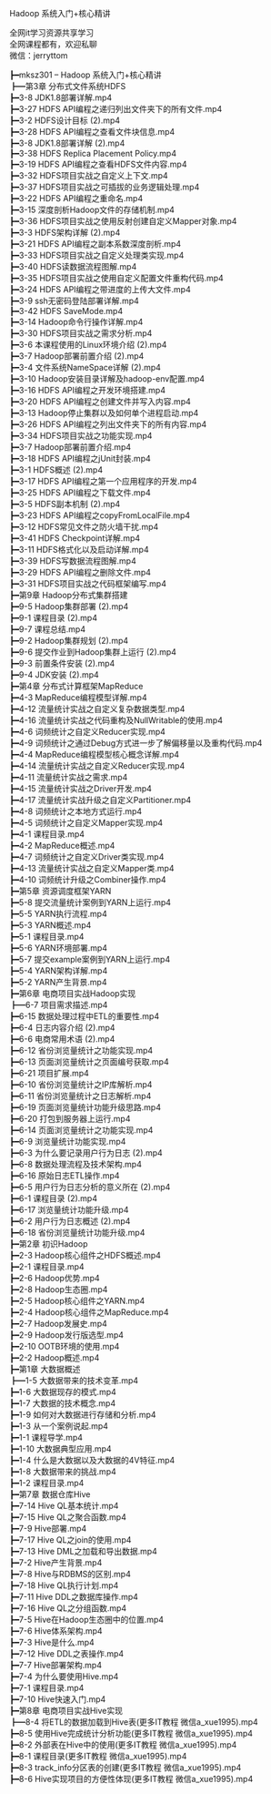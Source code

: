 Hadoop 系统入门+核心精讲

全网it学习资源共享学习<br>全网课程都有，欢迎私聊<br>微信：jerryttom<br>

┣━mksz301 – Hadoop 系统入门+核心精讲<br> ┣━第3章 分布式文件系统HDFS<br> ┣━3-8 JDK1.8部署详解.mp4<br> ┣━3-27 HDFS API编程之递归列出文件夹下的所有文件.mp4<br> ┣━3-2 HDFS设计目标 (2).mp4<br> ┣━3-28 HDFS API编程之查看文件块信息.mp4<br> ┣━3-8 JDK1.8部署详解 (2).mp4<br> ┣━3-38 HDFS Replica Placement Policy.mp4<br> ┣━3-19 HDFS API编程之查看HDFS文件内容.mp4<br> ┣━3-32 HDFS项目实战之自定义上下文.mp4<br> ┣━3-37 HDFS项目实战之可插拔的业务逻辑处理.mp4<br> ┣━3-22 HDFS API编程之重命名.mp4<br> ┣━3-15 深度剖析Hadoop文件的存储机制.mp4<br> ┣━3-36 HDFS项目实战之使用反射创建自定义Mapper对象.mp4<br> ┣━3-3 HDFS架构详解 (2).mp4<br> ┣━3-21 HDFS API编程之副本系数深度剖析.mp4<br> ┣━3-33 HDFS项目实战之自定义处理类实现.mp4<br> ┣━3-40 HDFS读数据流程图解.mp4<br> ┣━3-35 HDFS项目实战之使用自定义配置文件重构代码.mp4<br> ┣━3-24 HDFS API编程之带进度的上传大文件.mp4<br> ┣━3-9 ssh无密码登陆部署详解.mp4<br> ┣━3-42 HDFS SaveMode.mp4<br> ┣━3-14 Hadoop命令行操作详解.mp4<br> ┣━3-30 HDFS项目实战之需求分析.mp4<br> ┣━3-6 本课程使用的Linux环境介绍 (2).mp4<br> ┣━3-7 Hadoop部署前置介绍 (2).mp4<br> ┣━3-4 文件系统NameSpace详解 (2).mp4<br> ┣━3-10 Hadoop安装目录详解及hadoop-env配置.mp4<br> ┣━3-16 HDFS API编程之开发环境搭建.mp4<br> ┣━3-20 HDFS API编程之创建文件并写入内容.mp4<br> ┣━3-13 Hadoop停止集群以及如何单个进程启动.mp4<br> ┣━3-26 HDFS API编程之列出文件夹下的所有内容.mp4<br> ┣━3-34 HDFS项目实战之功能实现.mp4<br> ┣━3-7 Hadoop部署前置介绍.mp4<br> ┣━3-18 HDFS API编程之jUnit封装.mp4<br> ┣━3-1 HDFS概述 (2).mp4<br> ┣━3-17 HDFS API编程之第一个应用程序的开发.mp4<br> ┣━3-25 HDFS API编程之下载文件.mp4<br> ┣━3-5 HDFS副本机制 (2).mp4<br> ┣━3-23 HDFS API编程之copyFromLocalFile.mp4<br> ┣━3-12 HDFS常见文件之防火墙干扰.mp4<br> ┣━3-41 HDFS Checkpoint详解.mp4<br> ┣━3-11 HDFS格式化以及启动详解.mp4<br> ┣━3-39 HDFS写数据流程图解.mp4<br> ┣━3-29 HDFS API编程之删除文件.mp4<br> ┣━3-31 HDFS项目实战之代码框架编写.mp4<br> ┣━第9章 Hadoop分布式集群搭建<br> ┣━9-5 Hadoop集群部署 (2).mp4<br> ┣━9-1 课程目录 (2).mp4<br> ┣━9-7 课程总结.mp4<br> ┣━9-2 Hadoop集群规划 (2).mp4<br> ┣━9-6 提交作业到Hadoop集群上运行 (2).mp4<br> ┣━9-3 前置条件安装 (2).mp4<br> ┣━9-4 JDK安装 (2).mp4<br> ┣━第4章 分布式计算框架MapReduce<br> ┣━4-3 MapReduce编程模型详解.mp4<br> ┣━4-12 流量统计实战之自定义复杂数据类型.mp4<br> ┣━4-16 流量统计实战之代码重构及NullWritable的使用.mp4<br> ┣━4-6 词频统计之自定义Reducer实现.mp4<br> ┣━4-9 词频统计之通过Debug方式进一步了解偏移量以及重构代码.mp4<br> ┣━4-4 MapReduce编程模型核心概念详解.mp4<br> ┣━4-14 流量统计实战之自定义Reducer实现.mp4<br> ┣━4-11 流量统计实战之需求.mp4<br> ┣━4-15 流量统计实战之Driver开发.mp4<br> ┣━4-17 流量统计实战升级之自定义Partitioner.mp4<br> ┣━4-8 词频统计之本地方式运行.mp4<br> ┣━4-5 词频统计之自定义Mapper实现.mp4<br> ┣━4-1 课程目录.mp4<br> ┣━4-2 MapReduce概述.mp4<br> ┣━4-7 词频统计之自定义Driver类实现.mp4<br> ┣━4-13 流量统计实战之自定义Mapper类.mp4<br> ┣━4-10 词频统计升级之Combiner操作.mp4<br> ┣━第5章 资源调度框架YARN<br> ┣━5-8 提交流量统计案例到YARN上运行.mp4<br> ┣━5-5 YARN执行流程.mp4<br> ┣━5-3 YARN概述.mp4<br> ┣━5-1 课程目录.mp4<br> ┣━5-6 YARN环境部署.mp4<br> ┣━5-7 提交example案例到YARN上运行.mp4<br> ┣━5-4 YARN架构详解.mp4<br> ┣━5-2 YARN产生背景.mp4<br> ┣━第6章 电商项目实战Hadoop实现<br> ┣━6-7 项目需求描述.mp4<br> ┣━6-15 数据处理过程中ETL的重要性.mp4<br> ┣━6-4 日志内容介绍 (2).mp4<br> ┣━6-6 电商常用术语 (2).mp4<br> ┣━6-12 省份浏览量统计之功能实现.mp4<br> ┣━6-13 页面浏览量统计之页面编号获取.mp4<br> ┣━6-21 项目扩展.mp4<br> ┣━6-10 省份浏览量统计之IP库解析.mp4<br> ┣━6-11 省份浏览量统计之日志解析.mp4<br> ┣━6-19 页面浏览量统计功能升级思路.mp4<br> ┣━6-20 打包到服务器上运行.mp4<br> ┣━6-14 页面浏览量统计之功能实现.mp4<br> ┣━6-9 浏览量统计功能实现.mp4<br> ┣━6-3 为什么要记录用户行为日志 (2).mp4<br> ┣━6-8 数据处理流程及技术架构.mp4<br> ┣━6-16 原始日志ETL操作.mp4<br> ┣━6-5 用户行为日志分析的意义所在 (2).mp4<br> ┣━6-1 课程目录 (2).mp4<br> ┣━6-17 浏览量统计功能升级.mp4<br> ┣━6-2 用户行为日志概述 (2).mp4<br> ┣━6-18 省份浏览量统计功能升级.mp4<br> ┣━第2章 初识Hadoop<br> ┣━2-3 Hadoop核心组件之HDFS概述.mp4<br> ┣━2-1 课程目录.mp4<br> ┣━2-6 Hadoop优势.mp4<br> ┣━2-8 Hadoop生态圈.mp4<br> ┣━2-5 Hadoop核心组件之YARN.mp4<br> ┣━2-4 Hadoop核心组件之MapReduce.mp4<br> ┣━2-7 Hadoop发展史.mp4<br> ┣━2-9 Hadoop发行版选型.mp4<br> ┣━2-10 OOTB环境的使用.mp4<br> ┣━2-2 Hadoop概述.mp4<br> ┣━第1章 大数据概述<br> ┣━1-5 大数据带来的技术变革.mp4<br> ┣━1-6 大数据现存的模式.mp4<br> ┣━1-7 大数据的技术概念.mp4<br> ┣━1-9 如何对大数据进行存储和分析.mp4<br> ┣━1-3 从一个案例说起.mp4<br> ┣━1-1 课程导学.mp4<br> ┣━1-10 大数据典型应用.mp4<br> ┣━1-4 什么是大数据以及大数据的4V特征.mp4<br> ┣━1-8 大数据带来的挑战.mp4<br> ┣━1-2 课程目录.mp4<br> ┣━第7章 数据仓库Hive<br> ┣━7-14 Hive QL基本统计.mp4<br> ┣━7-15 Hive QL之聚合函数.mp4<br> ┣━7-9 Hive部署.mp4<br> ┣━7-17 Hive QL之join的使用.mp4<br> ┣━7-13 Hive DML之加载和导出数据.mp4<br> ┣━7-2 Hive产生背景.mp4<br> ┣━7-8 Hive与RDBMS的区别.mp4<br> ┣━7-18 Hive QL执行计划.mp4<br> ┣━7-11 Hive DDL之数据库操作.mp4<br> ┣━7-16 Hive QL之分组函数.mp4<br> ┣━7-5 Hive在Hadoop生态圈中的位置.mp4<br> ┣━7-6 Hive体系架构.mp4<br> ┣━7-3 Hive是什么.mp4<br> ┣━7-12 Hive DDL之表操作.mp4<br> ┣━7-7 Hive部署架构.mp4<br> ┣━7-4 为什么要使用Hive.mp4<br> ┣━7-1 课程目录.mp4<br> ┣━7-10 Hive快速入门.mp4<br> ┣━第8章 电商项目实战Hive实现<br> ┣━8-4 将ETL的数据加载到Hive表(更多IT教程 微信a_xue1995).mp4<br> ┣━8-5 使用Hive完成统计分析功能(更多IT教程 微信a_xue1995).mp4<br> ┣━8-2 外部表在Hive中的使用(更多IT教程 微信a_xue1995).mp4<br> ┣━8-1 课程目录(更多IT教程 微信a_xue1995).mp4<br> ┣━8-3 track_info分区表的创建(更多IT教程 微信a_xue1995).mp4<br> ┣━8-6 Hive实现项目的方便性体现(更多IT教程 微信a_xue1995).mp4